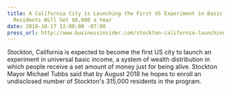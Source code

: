 ```yaml
---
title: A California City is Launching the First US Experiment in Basic Income — and
  Residents Will Get $6,000 a Year
date: 2018-10-17 12:00:00 -07:00
press_url: http://www.businessinsider.com/stockton-california-launching-the-first-us-experiment-in-basic-income-2017-10
---
```


Stockton, California is expected to become the first US city to launch an experiment in universal basic income, a system of wealth distribution in which people receive a set amount of money just for being alive. Stockton Mayor Michael Tubbs said that by August 2018 he hopes to enroll an undisclosed number of Stockton's 315,000 residents in the program.
